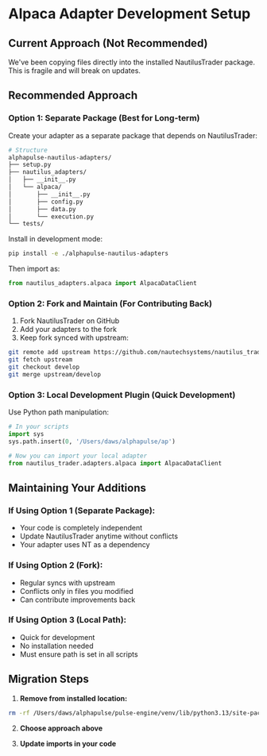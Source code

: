 # Alpaca Adapter Development Setup

## Current Approach (Not Recommended)
We've been copying files directly into the installed NautilusTrader package. This is fragile and will break on updates.

## Recommended Approach

### Option 1: Separate Package (Best for Long-term)
Create your adapter as a separate package that depends on NautilusTrader:

```bash
# Structure
alphapulse-nautilus-adapters/
├── setup.py
├── nautilus_adapters/
│   ├── __init__.py
│   └── alpaca/
│       ├── __init__.py
│       ├── config.py
│       ├── data.py
│       └── execution.py
└── tests/
```

Install in development mode:
```bash
pip install -e ./alphapulse-nautilus-adapters
```

Then import as:
```python
from nautilus_adapters.alpaca import AlpacaDataClient
```

### Option 2: Fork and Maintain (For Contributing Back)
1. Fork NautilusTrader on GitHub
2. Add your adapters to the fork
3. Keep fork synced with upstream:
```bash
git remote add upstream https://github.com/nautechsystems/nautilus_trader.git
git fetch upstream
git checkout develop
git merge upstream/develop
```

### Option 3: Local Development Plugin (Quick Development)
Use Python path manipulation:

```python
# In your scripts
import sys
sys.path.insert(0, '/Users/daws/alphapulse/ap')

# Now you can import your local adapter
from nautilus_trader.adapters.alpaca import AlpacaDataClient
```

## Maintaining Your Additions

### If Using Option 1 (Separate Package):
- Your code is completely independent
- Update NautilusTrader anytime without conflicts
- Your adapter uses NT as a dependency

### If Using Option 2 (Fork):
- Regular syncs with upstream
- Conflicts only in files you modified
- Can contribute improvements back

### If Using Option 3 (Local Path):
- Quick for development
- No installation needed
- Must ensure path is set in all scripts

## Migration Steps

1. **Remove from installed location:**
```bash
rm -rf /Users/daws/alphapulse/pulse-engine/venv/lib/python3.13/site-packages/nautilus_trader/adapters/alpaca
```

2. **Choose approach above**

3. **Update imports in your code**